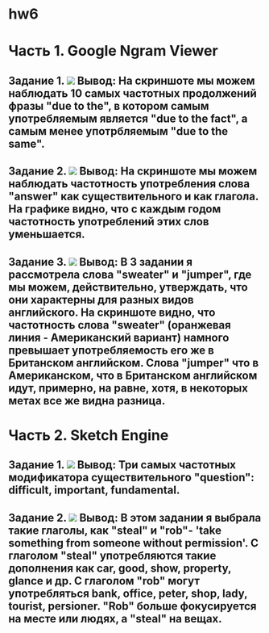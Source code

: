 # hw6
# Часть 1. Google Ngram Viewer
##  Задание 1. ![](https://pp.userapi.com/c846217/v846217411/1b654/5ytBF9pAwAA.jpg) Вывод: На скриншоте мы можем наблюдать 10 самых  частотных продолжений фразы "due to the", в котором самым употребляемым является "due to the fact", а самым менее употрбляемым "due to the same".

## Задание 2. ![](https://pp.userapi.com/c846217/v846217411/1b65d/IErRYZyi5Fw.jpg) Вывод: На скриншоте мы можем наблюдать частотность употребления слова "answer" как существительного и как глагола. На графике видно, что с каждым годом частотность употреблений этих слов уменьшается. 
## Задание 3. ![](https://pp.userapi.com/c847016/v847016661/1c958/eSWatRxWThE.jpg) Вывод: В 3 задании я рассмотрела слова "sweater" и "jumper", где мы можем, действительно, утверждать, что они характерны для разных видов английского. На скриншоте видно, что частотность слова "sweater" (оранжевая линия - Американский вариант) намного превышает употребляемость его же в Британском английском. Слова "jumper" что в Американском, что в Британском английском идут, примерно, на равне, хотя, в некоторых метах все же видна разница.

# Часть 2. Sketch Engine
## Задание 1. ![](https://pp.userapi.com/c846217/v846217411/1b664/5CPUueI2d20.jpg) Вывод: Три самых частотных модификатора существительного "question": difficult, important, fundamental.
## Задание 2. ![](https://pp.userapi.com/c847016/v847016661/1c9b5/U115dbTz5-k.jpg) Вывод: В этом задании я выбрала такие глаголы, как "steal" и "rob"- 'take something from someone without permission'.  С глаголом "steal" употребляются такие дополнения как car, good, show, property, glance и др. С глаголом "rob" могут употребляться bank, office, peter, shop, lady, tourist, persioner. "Rob" больше фокусируется на месте или людях, а "steal" на вещах. 
